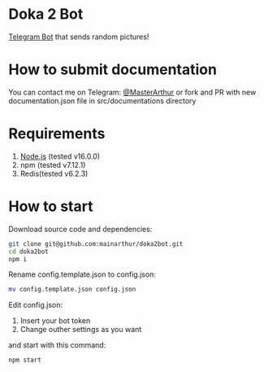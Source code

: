 # Doka 2 Bot

[Telegram Bot](https://t.me/Doka2Bot) that sends random pictures!

# How to submit documentation

You can contact me on Telegram: [@MasterArthur](https://t.me/MasterArthur) or fork and PR with new documentation.json file in src/documentations directory

# Requirements

1. [Node.js](https://nodejs.org/en/download/) (tested v16.0.0)
2. npm (tested v7.12.1)
3. Redis(tested v6.2.3)

# How to start

Download source code and dependencies:

```bash
git clone git@github.com:mainarthur/doka2bot.git
cd doka2bot
npm i
```

Rename config.template.json to config.json:

```bash
mv config.template.json config.json
```

Edit config.json:

1. Insert your bot token
2. Change outher settings as you want

and start with this command:

```bash
npm start
```
